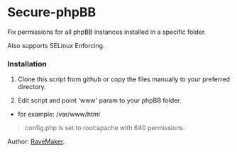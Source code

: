 Secure-phpBB
================

Fix permissions for all phpBB instances installed in a specific folder.

Also supports SELinux Enforcing.

### Installation

1. Clone this script from github or copy the files manually to your preferred directory.

2. Edit script and point 'www' param to your phpBB folder.
- for example: /var/www/html  

> config.php is set to root:apache with 640 permissions. 

Author: [RaveMaker][RaveMaker].

[RaveMaker]: http://ravemaker.net
 
